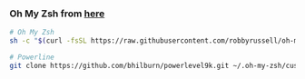### Oh My Zsh from [here](https://github.com/robbyrussell/oh-my-zsh)

```bash
# Oh My Zsh
sh -c "$(curl -fsSL https://raw.githubusercontent.com/robbyrussell/oh-my-zsh/master/tools/install.sh)"

# Powerline
git clone https://github.com/bhilburn/powerlevel9k.git ~/.oh-my-zsh/custom/themes/powerlevel9k
```


